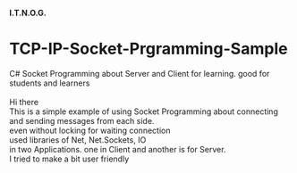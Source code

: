 <b>I.T.N.O.G.</b>
# TCP-IP-Socket-Prgramming-Sample
 C# Socket Programming about Server and Client for learning. good for students and learners<br/>
<br/>
Hi there<br/>
This is a simple example of using Socket Programming about connecting and sending messages from each side.<br/>
even without locking for waiting connection<br/>
used libraries of Net, Net.Sockets, IO<br/>
in two Applications. one in Client and another is for Server. <br/>
I tried to make a bit user friendly <br/>
